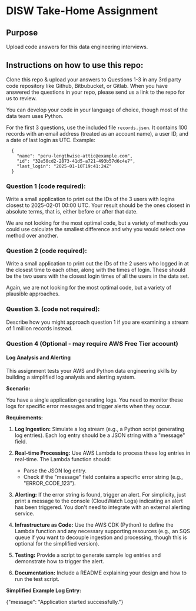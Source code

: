# DISW Take-Home Assignment #

## Purpose

Upload code answers for this data engineering interviews.

## Instructions on how to use this repo:

Clone this repo & upload your answers to Questions 1-3 in any 3rd party code repository like Github, Bitbubucket, or Gitlab. When you have answered the questions in your repo, please send us a link to the repo for us to review.

You can develop your code in your language of choice, though most of the data team uses Python.

For the first 3 questions, use the included file `records.json`. It contains 100 records with an email address (treated as an account name), a user ID, and a date of last login as UTC. Example:

```
  {
    "name": "peru-lengthwise-attic@example.com",
    "id": "32e50cd2-2873-41d5-a721-493b57d6c4e7",
    "last_login": "2025-01-10T19:41:24Z"
  }
```

### Question 1 (code required): 
Write a small application to print out the IDs of the 3 users with logins closest to 2025-02-01 00:00 UTC. Your result should be the ones closest in absolute terms, that is, either before or after that date.

We are not looking for the most optimal code, but a variety of methods you could use calculate the smallest difference and why you would select one method over another.

### Question 2 (code required): 
Write a small application to print out the IDs of the 2 users who logged in at the closest time to each other, along with the times of login. These should be the two users with the closest login times of all the users in the data set.

Again, we are not looking for the most optimal code, but a variety of plausible approaches.

### Question 3. (code not required):
Describe how you might approach question 1 if you are examining a stream of 1 million records instead.

### Question 4 (Optional - may require AWS Free Tier account)

#### Log Analysis and Alerting

This assignment tests your AWS and Python data engineering skills by building a simplified log analysis and alerting system.

**Scenario:**

You have a single application generating logs.  You need to monitor these logs for specific error messages and trigger alerts when they occur.

**Requirements:**

1. **Log Ingestion:**  Simulate a log stream (e.g., a Python script generating log entries).  Each log entry should be a JSON string with a "message" field.

2. **Real-time Processing:** Use AWS Lambda to process these log entries in real-time.  The Lambda function should:
    * Parse the JSON log entry.
    * Check if the "message" field contains a specific error string (e.g., "ERROR_CODE_123").

3. **Alerting:** If the error string is found, trigger an alert.  For simplicity, just print a message to the console (CloudWatch Logs) indicating an alert has been triggered.  You don't need to integrate with an external alerting service.

4. **Infrastructure as Code:**  Use the AWS CDK (Python) to define the Lambda function and any necessary supporting resources (e.g., an SQS queue if you want to decouple ingestion and processing, though this is optional for the simplified version).

5. **Testing:** Provide a script to generate sample log entries and demonstrate how to trigger the alert.

6. **Documentation:** Include a README explaining your design and how to run the test script.

**Simplified Example Log Entry:**

{"message": "Application started successfully."}